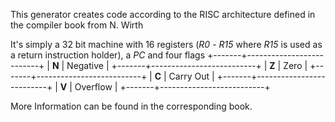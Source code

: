 ﻿This generator creates code according to the RISC architecture defined
in the compiler book from N. Wirth

It's simply a 32 bit machine with 16 registers (_R0_ - _R15_ where _R15_ is used as a return instruction holder), a _PC_ and four 
flags 
+-------+--------------------------+
| **N** | Negative                 |
+-------+--------------------------+
| **Z** | Zero                     |
+-------+--------------------------+
| **C** | Carry Out                |
+-------+--------------------------+
| **V** | Overflow                 |
+-------+--------------------------+

More Information can be found in the corresponding book.